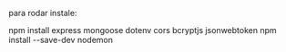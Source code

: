 para rodar instale: 

npm install express mongoose dotenv cors bcryptjs jsonwebtoken
npm install --save-dev nodemon
